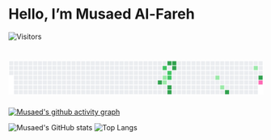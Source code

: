 # Hello, I’m Musaed Al-Fareh

![Visitors](https://visitor-badge.laobi.icu/badge?page_id=MusaedMusaedSadeqMusaedAl-Fareh225739&color=0E75B6&style=flat-square)

# ![Contributions](contributions.svg)

[![Musaed's github activity graph](https://github-readme-activity-graph.vercel.app/graph?username=MusaedMusaedSadeqMusaedAl-Fareh225739&theme=github-compact)](https://github.com/MusaedMusaedSadeqMusaedAl-Fareh225739)

![Musaed's GitHub stats](https://github-readme-stats.vercel.app/api?username=MusaedMusaedSadeqMusaedAl-Fareh225739&show_icons=true&theme=github_dark)
![Top Langs](https://github-readme-stats.vercel.app/api/top-langs/?username=MusaedMusaedSadeqMusaedAl-Fareh225739&layout=compact&theme=github_dark)

